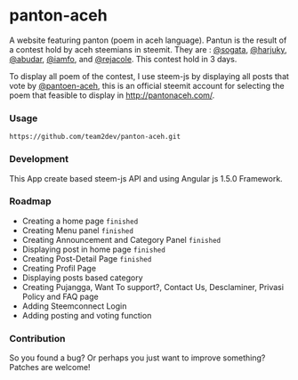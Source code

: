 # panton-aceh
A website featuring panton (poem in aceh language). Pantun is the result of a contest hold by aceh steemians in steemit. They are : [@sogata](http://steemit.com/@sogata), [@harjuky](http://steemit.com/@harjuky), [@abudar](http://steemit.com/@abudar), [@iamfo](http://steemit.com/@iamfo), and [@rejacole](http://steemit.com/@rejacole). This contest hold in 3 days.

To display all poem of the contest, I use steem-js by displaying all posts that vote by [@pantoen-aceh](http://steemit.com/@pantoen-aceh), this is an official steemit account for selecting the poem that feasible to display in http://pantonaceh.com/.

### Usage
`https://github.com/team2dev/panton-aceh.git`

### Development
This App create based steem-js API and using Angular js 1.5.0 Framework.

### Roadmap 
- Creating a home page `finished`
- Creating Menu panel `finished`
- Creating Announcement and Category Panel `finished`
- Displaying post in home page `finished`
- Creating Post-Detail Page `finished`
- Creating Profil Page 
- Displaying posts based category
- Creating Pujangga, Want To support?, Contact Us, Desclaminer, Privasi Policy and FAQ page
- Adding Steemconnect Login
- Adding posting and voting function

### Contribution
So you found a bug? Or perhaps you just want to improve something? Patches are welcome!
